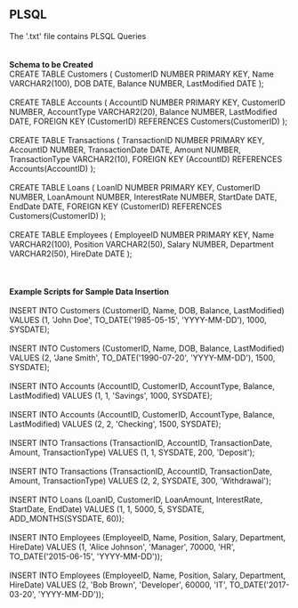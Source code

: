 ## PLSQL
The '.txt' file contains PLSQL Queries
<br />
<br />
<br />
**Schema to be Created**
<br />
CREATE TABLE Customers (
    CustomerID NUMBER PRIMARY KEY,
    Name VARCHAR2(100),
    DOB DATE,
    Balance NUMBER,
    LastModified DATE
);
<br />
<br />
CREATE TABLE Accounts (
    AccountID NUMBER PRIMARY KEY,
    CustomerID NUMBER,
    AccountType VARCHAR2(20),
    Balance NUMBER,
    LastModified DATE,
    FOREIGN KEY (CustomerID) REFERENCES Customers(CustomerID)
);
<br />
<br />
CREATE TABLE Transactions (
    TransactionID NUMBER PRIMARY KEY,
    AccountID NUMBER,
    TransactionDate DATE,
    Amount NUMBER,
    TransactionType VARCHAR2(10),
    FOREIGN KEY (AccountID) REFERENCES Accounts(AccountID)
);
<br />
<br />
CREATE TABLE Loans (
    LoanID NUMBER PRIMARY KEY,
    CustomerID NUMBER,
    LoanAmount NUMBER,
    InterestRate NUMBER,
    StartDate DATE,
    EndDate DATE,
    FOREIGN KEY (CustomerID) REFERENCES Customers(CustomerID)
);
<br />
<br />
CREATE TABLE Employees (
    EmployeeID NUMBER PRIMARY KEY,
    Name VARCHAR2(100),
    Position VARCHAR2(50),
    Salary NUMBER,
    Department VARCHAR2(50),
    HireDate DATE
); 
<br />
<br />
<br />
<br />
**Example Scripts for Sample Data Insertion**
<br />
<br />
INSERT INTO Customers (CustomerID, Name, DOB, Balance, LastModified)
VALUES (1, 'John Doe', TO_DATE('1985-05-15', 'YYYY-MM-DD'), 1000, SYSDATE);
<br />
<br />
INSERT INTO Customers (CustomerID, Name, DOB, Balance, LastModified)
VALUES (2, 'Jane Smith', TO_DATE('1990-07-20', 'YYYY-MM-DD'), 1500, SYSDATE);
<br />
<br />
INSERT INTO Accounts (AccountID, CustomerID, AccountType, Balance, LastModified)
VALUES (1, 1, 'Savings', 1000, SYSDATE);
<br />
<br />
INSERT INTO Accounts (AccountID, CustomerID, AccountType, Balance, LastModified)
VALUES (2, 2, 'Checking', 1500, SYSDATE);
<br />
<br />
INSERT INTO Transactions (TransactionID, AccountID, TransactionDate, Amount, TransactionType)
VALUES (1, 1, SYSDATE, 200, 'Deposit');
<br />
<br />
INSERT INTO Transactions (TransactionID, AccountID, TransactionDate, Amount, TransactionType)
VALUES (2, 2, SYSDATE, 300, 'Withdrawal');
<br />
<br />
INSERT INTO Loans (LoanID, CustomerID, LoanAmount, InterestRate, StartDate, EndDate)
VALUES (1, 1, 5000, 5, SYSDATE, ADD_MONTHS(SYSDATE, 60));
<br />
<br />
INSERT INTO Employees (EmployeeID, Name, Position, Salary, Department, HireDate)
VALUES (1, 'Alice Johnson', 'Manager', 70000, 'HR', TO_DATE('2015-06-15', 'YYYY-MM-DD'));
<br />
<br />
INSERT INTO Employees (EmployeeID, Name, Position, Salary, Department, HireDate)
VALUES (2, 'Bob Brown', 'Developer', 60000, 'IT', TO_DATE('2017-03-20', 'YYYY-MM-DD'));

